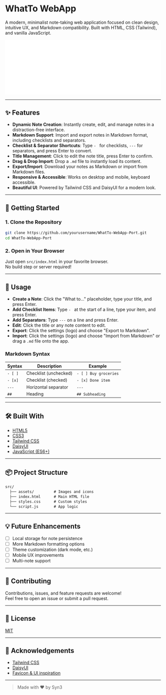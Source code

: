 # WhatTo WebApp

A modern, minimalist note-taking web application focused on clean design, intuitive UX, and Markdown compatibility. Built with HTML, CSS (Tailwind), and vanilla JavaScript.

![screenshot](src/assets/Header2.svg)

---

## ✨ Features

- **Dynamic Note Creation**: Instantly create, edit, and manage notes in a distraction-free interface.
- **Markdown Support**: Import and export notes in Markdown format, including checklists and separators.
- **Checklist & Separator Shortcuts**: Type `- ` for checklists, `---` for separators, and press Enter to convert.
- **Title Management**: Click to edit the note title, press Enter to confirm.
- **Drag & Drop Import**: Drop a `.md` file to instantly load its content.
- **Export/Import**: Download your notes as Markdown or import from Markdown files.
- **Responsive & Accessible**: Works on desktop and mobile, keyboard accessible.
- **Beautiful UI**: Powered by Tailwind CSS and DaisyUI for a modern look.

---

## 🚀 Getting Started

### 1. Clone the Repository

```bash
git clone https://github.com/yourusername/WhatTo-WebApp-Port.git
cd WhatTo-WebApp-Port
```

### 2. Open in Your Browser

Just open `src/index.html` in your favorite browser.  
No build step or server required!

---

## 📝 Usage

- **Create a Note**: Click the "What to..." placeholder, type your title, and press Enter.
- **Add Checklist Items**: Type `- ` at the start of a line, type your item, and press Enter.
- **Add Separators**: Type `---` on a line and press Enter.
- **Edit**: Click the title or any note content to edit.
- **Export**: Click the settings (logo) and choose "Export to Markdown".
- **Import**: Click the settings (logo) and choose "Import from Markdown" or drag a `.md` file onto the app.

### Markdown Syntax

| Syntax   | Description                | Example                |
|----------|----------------------------|------------------------|
| `- [ ]`  | Checklist (unchecked)      | `- [ ] Buy groceries`  |
| `- [x]`  | Checklist (checked)        | `- [x] Done item`      |
| `---`    | Horizontal separator       | `---`                  |
| `##`     | Heading                    | `## Subheading`        |

---

## 🛠️ Built With

- [HTML5](https://developer.mozilla.org/en-US/docs/Web/Guide/HTML/HTML5)
- [CSS3](https://developer.mozilla.org/en-US/docs/Web/CSS)
- [Tailwind CSS](https://tailwindcss.com/)
- [DaisyUI](https://daisyui.com/)
- [JavaScript (ES6+)](https://developer.mozilla.org/en-US/docs/Web/JavaScript)

---

## 📦 Project Structure

```
src/
  ├── assets/         # Images and icons
  ├── index.html      # Main HTML file
  ├── styles.css      # Custom styles
  └── script.js       # App logic
```

---

## 💡 Future Enhancements

- [ ] Local storage for note persistence
- [ ] More Markdown formatting options
- [ ] Theme customization (dark mode, etc.)
- [ ] Mobile UX improvements
- [ ] Multi-note support

---

## 🤝 Contributing

Contributions, issues, and feature requests are welcome!  
Feel free to open an issue or submit a pull request.

---

## 📄 License

[MIT](LICENSE)

---

## 🙏 Acknowledgements

- [Tailwind CSS](https://tailwindcss.com/)
- [DaisyUI](https://daisyui.com/)
- [Favicon & UI inspiration](https://undraw.co/)

---

> Made with ❤️ by Syn3
